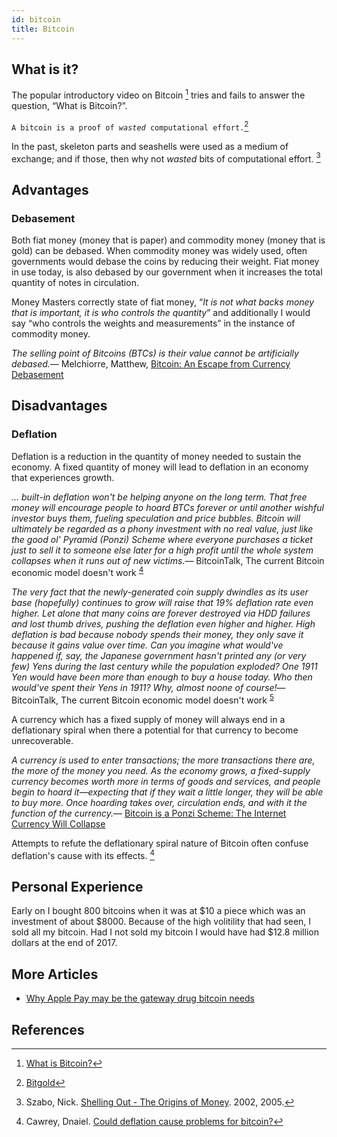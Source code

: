 ```yaml
---
id: bitcoin
title: Bitcoin
---
```

<link href="index.css" rel="stylesheet"></link>

What is it?
-----------

The popular introductory video on Bitcoin [^1] tries and fails to answer the question, “What is Bitcoin?”.

`A bitcoin is a proof of `*`wasted`*` computational effort.`[^2]

In the past, skeleton parts and seashells were used as a medium of exchange; and if those, then why not *wasted* bits of computational effort. [^3]

Advantages
----------

### Debasement

Both fiat money (money that is paper) and commodity money (money that is gold) can be debased. When commodity money was widely used, often governments would debase the coins by reducing their weight. Fiat money in use today, is also debased by our government when it increases the total quantity of notes in circulation.

Money Masters correctly state of fiat money, “*It is not what backs money that is important, it is who controls the quantity*” and additionally I would say “who controls the weights and measurements” in the instance of commodity money.

<quote><cite>The selling point of Bitcoins (BTCs) is their value cannot be artificially debased.</cite><span>— <author>Melchiorre, Matthew</author>, <book><a href='http://www.openmarket.org/2013/04/05/bitcoin-an-escape-from-currency-debasement/'>Bitcoin: An Escape from Currency Debasement</a></book></span></quote>

Disadvantages
-------------

### Deflation

Deflation is a reduction in the quantity of money needed to sustain the economy. A fixed quantity of money will lead to deflation in an economy that experiences growth.

<quote><cite>... built-in deflation won't be helping anyone on the long term. That free money will encourage people to <i>hoard BTCs forever</i> or until another wishful investor buys them, <i>fueling speculation and price bubbles</i>. Bitcoin will ultimately be regarded as a phony investment with no real value, just like the good ol' Pyramid (Ponzi) Scheme where everyone purchases a ticket just to sell it to someone else later for a high profit until <i>the whole system collapses when it runs out of new victims</i>.</cite><span>— <author>BitcoinTalk</author>, <book>The current Bitcoin economic model doesn't work <sup><a href="#fn_4">4</a></sup></book></span></quote>

<quote><cite>The very fact that the <i>newly-generated coin supply dwindles as its user base (hopefully) continues to grow will raise that 19% deflation rate even higher</i>. Let alone that many coins are forever destroyed via HDD failures and lost thumb drives, pushing the deflation even higher and higher. <i>High deflation is bad because nobody spends their money, they only save it because it gains value over time</i>. Can you imagine what would've happened if, say, the Japanese government hasn't printed any (or very few) Yens during the last century while the population exploded? One 1911 Yen would have been more than enough to buy a house today. Who then would've spent their Yens in 1911? Why, almost noone of course!</cite><span>— <author>BitcoinTalk</author>, <book>The current Bitcoin economic model doesn't work <sup><a href="#fn_5">5</a></sup></book></span></quote>

A currency which has a fixed supply of money will always end in a deflationary spiral when there a potential for that currency to become unrecoverable.

<quote><cite>A currency is used to enter transactions; the more transactions there are, the more of the money you need. As the economy grows, a fixed-supply currency becomes worth more in terms of goods and services, and people begin to hoard it—expecting that if they wait a little longer, they will be able to buy more. Once hoarding takes over, circulation ends, and with it the function of the currency.</cite><span>— <author><a href='http://www.slate.com/articles/news_and_politics/view_from_chicago/2013/04/bitcoin_is_a_ponzi_scheme_the_internet_currency_will_collapse.html'>Bitcoin is a Ponzi Scheme: The Internet Currency Will Collapse</a></author></span></quote>

Attempts to refute the deflationary spiral nature of Bitcoin often confuse deflation's cause with its effects. [^6]

Personal Experience
-------------------

Early on I bought 800 bitcoins when it was at $10 a piece which was an investment of about $8000. Because of the high volitility that had seen, I sold all my bitcoin.
Had I not sold my bitcoin I would have had $12.8 million dollars at the end of 2017.

More Articles
-------------

-   [Why Apple Pay may be the gateway drug bitcoin needs](https://gigaom.com/2014/12/02/why-apple-pay-may-be-the-gateway-drug-bitcoin-needs/)

References
----------

<references/>

[^1]: [What is Bitcoin?](http://www.youtube.com/watch?v=Um63OQz3bjo)

[^2]: [Bitgold](http://unenumerated.blogspot.com/2005/12/bit-gold.html)

[^3]: Szabo, Nick. [Shelling Out - The Origins of Money](http://szabo.best.vwh.net/shell.html). 2002, 2005.

[^4]: [The current Bitcoin economic model doesn't work](http://bitcointalk.org/index.php?topic=57.0), May 2012

[^5]: [The current Bitcoin economic model doesn't work](http://bitcointalk.org/index.php?topic=57.0), May 2012

[^6]: Cawrey, Dnaiel. [Could deflation cause problems for bitcoin?](http://www.coindesk.com/deflation-and-bitcoins/)
